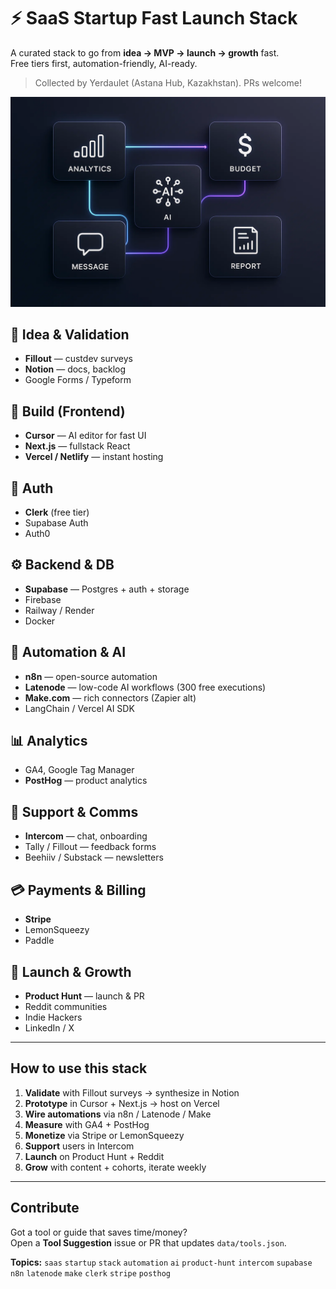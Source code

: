 # ⚡️ SaaS Startup Fast Launch Stack

A curated stack to go from **idea → MVP → launch → growth** fast.  
Free tiers first, automation-friendly, AI-ready.

> Collected by Yerdaulet (Astana Hub, Kazakhstan). PRs welcome!

![Flow](assets/saas_stack_flow.png)

## 🧠 Idea & Validation
- **Fillout** — custdev surveys
- **Notion** — docs, backlog
- Google Forms / Typeform

## 🎨 Build (Frontend)
- **Cursor** — AI editor for fast UI
- **Next.js** — fullstack React
- **Vercel / Netlify** — instant hosting

## 🔐 Auth
- **Clerk** (free tier)
- Supabase Auth
- Auth0

## ⚙️ Backend & DB
- **Supabase** — Postgres + auth + storage
- Firebase
- Railway / Render
- Docker

## 🤖 Automation & AI
- **n8n** — open-source automation
- **Latenode** — low-code AI workflows (300 free executions)
- **Make.com** — rich connectors (Zapier alt)
- LangChain / Vercel AI SDK

## 📊 Analytics
- GA4, Google Tag Manager
- **PostHog** — product analytics

## 💬 Support & Comms
- **Intercom** — chat, onboarding
- Tally / Fillout — feedback forms
- Beehiiv / Substack — newsletters

## 💳 Payments & Billing
- **Stripe**
- LemonSqueezy
- Paddle

## 🚀 Launch & Growth
- **Product Hunt** — launch & PR
- Reddit communities
- Indie Hackers
- LinkedIn / X

---

## How to use this stack
1. **Validate** with Fillout surveys → synthesize in Notion  
2. **Prototype** in Cursor + Next.js → host on Vercel  
3. **Wire automations** via n8n / Latenode / Make  
4. **Measure** with GA4 + PostHog  
5. **Monetize** via Stripe or LemonSqueezy  
6. **Support** users in Intercom  
7. **Launch** on Product Hunt + Reddit  
8. **Grow** with content + cohorts, iterate weekly

---

## Contribute
Got a tool or guide that saves time/money?  
Open a **Tool Suggestion** issue or PR that updates `data/tools.json`.

**Topics:** `saas` `startup` `stack` `automation` `ai` `product-hunt` `intercom` `supabase` `n8n` `latenode` `make` `clerk` `stripe` `posthog`